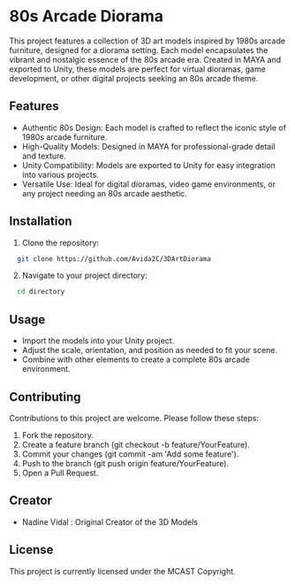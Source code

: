 
# 80s Arcade Diorama

This project features a collection of 3D art models inspired by 1980s arcade furniture, designed for a diorama setting. Each model encapsulates the vibrant and nostalgic essence of the 80s arcade era. Created in MAYA and exported to Unity, these models are perfect for virtual dioramas, game development, or other digital projects seeking an 80s arcade theme.
## Features

- Authentic 80s Design: Each model is crafted to reflect the iconic style of 1980s arcade furniture.
- High-Quality Models: Designed in MAYA for professional-grade detail and texture.
- Unity Compatibility: Models are exported to Unity for easy integration into various projects.
- Versatile Use: Ideal for digital dioramas, video game environments, or any project needing an 80s arcade aesthetic.


## Installation

1. Clone the repository:
```bash
  git clone https://github.com/Avida2C/3DArtDiorama
```

2. Navigate to your project directory:
```bash
  cd directory
```
    
## Usage

- Import the models into your Unity project.
- Adjust the scale, orientation, and position as needed to fit your scene.
- Combine with other elements to create a complete 80s arcade environment.


## Contributing

Contributions to this project are welcome. Please follow these steps:

1. Fork the repository.
2. Create a feature branch (git checkout -b feature/YourFeature).
3. Commit your changes (git commit -am 'Add some feature').
4. Push to the branch (git push origin feature/YourFeature).
5. Open a Pull Request.
## Creator

- Nadine Vidal : Original Creator of the 3D Models


## License

This project is currently licensed under the MCAST Copyright.
